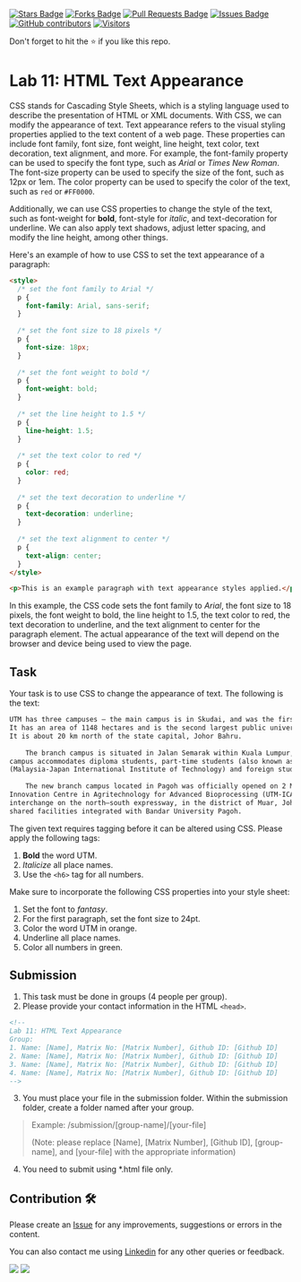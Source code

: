 <a href="https://github.com/drshahizan/software-engineering/stargazers"><img src="https://img.shields.io/github/stars/drshahizan/software-engineering" alt="Stars Badge"/></a>
<a href="https://github.com/drshahizan/software-engineering/network/members"><img src="https://img.shields.io/github/forks/drshahizan/software-engineering" alt="Forks Badge"/></a>
<a href="https://github.com/drshahizan/software-engineering/pulls"><img src="https://img.shields.io/github/issues-pr/drshahizan/software-engineering" alt="Pull Requests Badge"/></a>
<a href="https://github.com/drshahizan/software-engineering/issues"><img src="https://img.shields.io/github/issues/drshahizan/software-engineering" alt="Issues Badge"/></a>
<a href="https://github.com/drshahizan/software-engineering/graphs/contributors"><img alt="GitHub contributors" src="https://img.shields.io/github/contributors/drshahizan/software-engineering?color=2b9348"></a>
[![Visitors](https://api.visitorbadge.io/api/visitors?path=https%3A%2F%2Fgithub.com%2Fdrshahizan%2Fsoftware-engineering&countColor=%23263759&style=plastic)](https://visitorbadge.io/status?path=https%3A%2F%2Fgithub.com%2Fdrshahizan%2Fsoftware-engineering)


Don't forget to hit the :star: if you like this repo.

# Lab 11: HTML Text Appearance

CSS stands for Cascading Style Sheets, which is a styling language used to describe the presentation of HTML or XML documents. With CSS, we can modify the appearance of text. Text appearance refers to the visual styling properties applied to the text content of a web page. These properties can include font family, font size, font weight, line height, text color, text decoration, text alignment, and more. For example, the font-family property can be used to specify the font type, such as *Arial* or *Times New Roman*. The font-size property can be used to specify the size of the font, such as 12px or 1em. The color property can be used to specify the color of the text, such as `red` or `#FF0000`.

Additionally, we can use CSS properties to change the style of the text, such as font-weight for **bold**, font-style for *italic*, and text-decoration for underline. We can also apply text shadows, adjust letter spacing, and modify the line height, among other things.

Here's an example of how to use CSS to set the text appearance of a paragraph:

```html
<style>
  /* set the font family to Arial */
  p {
    font-family: Arial, sans-serif;
  }
  
  /* set the font size to 18 pixels */
  p {
    font-size: 18px;
  }
  
  /* set the font weight to bold */
  p {
    font-weight: bold;
  }
  
  /* set the line height to 1.5 */
  p {
    line-height: 1.5;
  }
  
  /* set the text color to red */
  p {
    color: red;
  }
  
  /* set the text decoration to underline */
  p {
    text-decoration: underline;
  }
  
  /* set the text alignment to center */
  p {
    text-align: center;
  }
</style>

<p>This is an example paragraph with text appearance styles applied.</p>
```

In this example, the CSS code sets the font family to *Arial*, the font size to 18 pixels, the font weight to bold, the line height to 1.5, the text color to red, the text decoration to underline, and the text alignment to center for the paragraph element. The actual appearance of the text will depend on the browser and device being used to view the page.

## Task

Your task is to use CSS to change the appearance of text. The following is the text:

```html
UTM has three campuses – the main campus is in Skudai, and was the first university in the state of Johor. 
It has an area of 1148 hectares and is the second largest public university after Universiti Putra Malaysia (UPM). 
It is about 20 km north of the state capital, Johor Bahru.
    
    The branch campus is situated in Jalan Semarak within Kuala Lumpur, with an area of 38 hectares. The branch 
campus accommodates diploma students, part-time students (also known as the SPACE program), undergraduate students 
(Malaysia-Japan International Institute of Technology) and foreign students taking business courses.
    
    The new branch campus located in Pagoh was officially opened on 2 May 2017. Universiti Teknologi Malaysia 
Innovation Centre in Agritechnology for Advanced Bioprocessing (UTM-ICA) is strategically located off the Pagoh 
interchange on the north–south expressway, in the district of Muar, Johor. A 50-hectare campus equipped with 
shared facilities integrated with Bandar University Pagoh.
```

The given text requires tagging before it can be altered using CSS. Please apply the following tags:
1. **Bold** the word UTM.
2. *Italicize* all place names.
3. Use the `<h6>` tag for all numbers.

Make sure to incorporate the following CSS properties into your style sheet:

1. Set the font to *fantasy*.
2. For the first paragraph, set the font size to 24pt.
3. Color the word UTM in orange.
4. Underline all place names.
5. Color all numbers in green.

## Submission

1. This task must be done in groups (4 people per group). 
2. Please provide your contact information in the HTML `<head>`.
```html
<!--
Lab 11: HTML Text Appearance
Group:
1. Name: [Name], Matrix No: [Matrix Number], Github ID: [Github ID]
2. Name: [Name], Matrix No: [Matrix Number], Github ID: [Github ID]
3. Name: [Name], Matrix No: [Matrix Number], Github ID: [Github ID]
4. Name: [Name], Matrix No: [Matrix Number], Github ID: [Github ID]
-->
```

3. You must place your file in the submission folder. Within the submission folder, create a folder named after your group.

> Example: /submission/[group-name]/[your-file]
>
> (Note: please replace [Name], [Matrix Number], [Github ID], [group-name], and [your-file] with the appropriate information)

4. You need to submit using *.html file only.

## Contribution 🛠️
Please create an [Issue](https://github.com/drshahizan/software-engineering/issues) for any improvements, suggestions or errors in the content.

You can also contact me using [Linkedin](https://www.linkedin.com/in/drshahizan/) for any other queries or feedback.

![](https://komarev.com/ghpvc/?username=drshahizan&label=Views&color=0e75b6&style=flat)
![](https://hit.yhype.me/github/profile?user_id=81284918)


